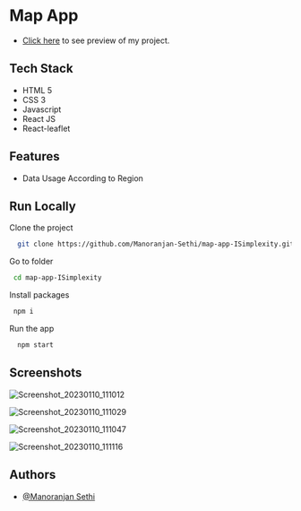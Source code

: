 # Map App

- [Click here](https://effervescent-zuccutto-5708b6.netlify.app/) to see preview of my project.

## Tech Stack

- HTML 5
- CSS 3
- Javascript
- React JS
- React-leaflet

## Features

- Data Usage According to Region

## Run Locally

Clone the project

```bash
  git clone https://github.com/Manoranjan-Sethi/map-app-ISimplexity.git
```

Go to folder

```bash
 cd map-app-ISimplexity
```

Install packages

```bash
 npm i
```

Run the app

```bash
  npm start
```

## Screenshots

![Screenshot_20230110_111012](https://user-images.githubusercontent.com/84295391/211471149-a40db7db-c4d7-4ac4-8f92-5582727c53e7.png)

![Screenshot_20230110_111029](https://user-images.githubusercontent.com/84295391/211471163-231bcf1f-7f1c-4b49-a39b-6f4dbdf8f073.png)

![Screenshot_20230110_111047](https://user-images.githubusercontent.com/84295391/211471180-f5d92993-706e-4b39-bd76-ad02b6e0b151.png)

![Screenshot_20230110_111116](https://user-images.githubusercontent.com/84295391/211471188-058aee61-1465-4cdf-88c9-5ec1ebf52e7a.png)


## Authors

- [@Manoranjan Sethi](https://github.com/Manoranjan-Sethi)
